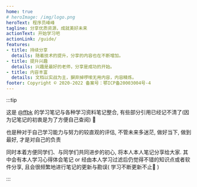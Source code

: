 ```yaml
---
home: true
# heroImage: /img/logo.png
heroText: 程序员峰峰
tagline: 分享优质资源，成就美好未来
actionText: 开始学习吧
actionLink: /guide/
features:
- title: 持续分享
  details: 随着技术的提升，分享的内容也在不断增加。
- title: 提升兴趣
  details: 兴趣是最好的老师，分享是成功的开始。
- title: 内容丰富
  details: 文档以实战为主，摒弃掉啰嗦无用内容，内容精炼。
footer: Copyright © 2020-2022 备案号：鄂ICP备20003004号-4
---
```

:::tip

这是 [<u>@ffbk</u>](https://gitee.com/ffbk) 的学习笔记与各种学习资料笔记整合, 有些部分引用已经记不清了(因为记笔记的初衷是为了方便自己查阅) :dash:

也是种对于自己学习能力与努力的较直观的评估, 不管未来多迷茫, 做好当下, 做到最好, 才是对自己的负责

同时本着方便同学们、与同学们共同进步的初心, 将本人本人笔记分享给大家. 其中会有本人学习心得体会笔记 or 经由本人学习过滤后仍觉得不错的知识点或者软件分享, 且会很频繁地进行笔记的更新与勘误( 学习不断更新不止:dog: )

:::